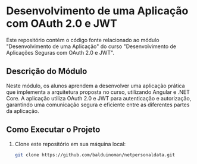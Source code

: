 # Desenvolvimento de uma Aplicação com OAuth 2.0 e JWT

Este repositório contém o código fonte relacionado ao módulo "Desenvolvimento de uma Aplicação" do curso "Desenvolvimento de Aplicações Seguras com OAuth 2.0 e JWT".

## Descrição do Módulo

Neste módulo, os alunos aprendem a desenvolver uma aplicação prática que implementa a arquitetura proposta no curso, utilizando Angular e .NET Core. A aplicação utiliza OAuth 2.0 e JWT para autenticação e autorização, garantindo uma comunicação segura e eficiente entre as diferentes partes da aplicação.

## Como Executar o Projeto

1. Clone este repositório em sua máquina local:

   ```bash
   git clone https://github.com/balduinoman/netpersonaldata.git
